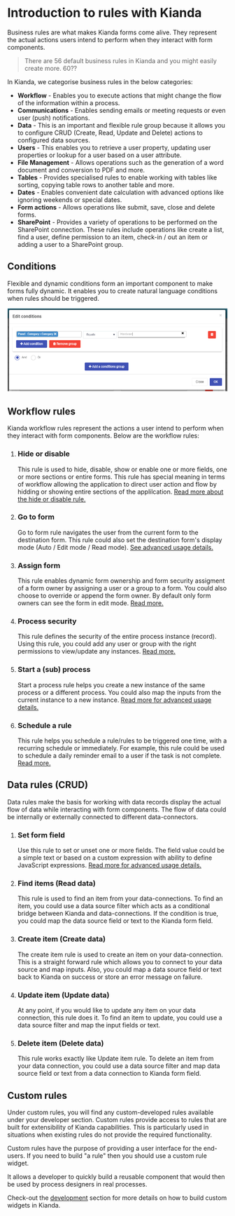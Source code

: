 # Introduction to rules with Kianda

Business rules are what makes Kianda forms come alive. They represent the actual actions users intend to perform when they interact with form components.

> There are 56 default business rules in Kianda and you might easily create more. 60??

In Kianda, we categorise business rules in the below categories:

- **Workflow** - Enables you to execute actions that might change the flow of the information within a process. 
- **Communications** - Enables sending emails or meeting requests or even user (push) notifications.
- **Data** - This is an important and flexible rule group because it allows you to configure CRUD (Create, Read, Update and Delete) actions to configured data sources.
- **Users** - This enables you to retrieve a user property, updating user properties or lookup for a user based on a user attribute.
- **File Management** - Allows operations such as the generation of a word document and conversion to PDF and more.
- **Tables** - Provides specialised rules to enable working with tables like sorting, copying table rows to another table and more.
- **Dates** - Enables convenient date calculation with advanced options like ignoring weekends or special dates.
- **Form actions** - Allows operations like submit, save, close and delete forms. 
- **SharePoint** - Provides a variety of operations to be performed on the SharePoint connection. These rules include operations like create a list, find a user, define permission to an item, check-in / out an item or adding a user to a SharePoint group.



## Conditions

Flexible and dynamic conditions form an important component to make forms fully dynamic. It enables you  to create natural language conditions when rules should be triggered.

![Conditiion Editor](../images/condition-editor.png)

## Workflow rules

Kianda workflow rules represent the actions a user intend to perform when they interact with form components. Below are the workflow rules:

1. ### Hide or disable 

   This rule is used to hide, disable, show or enable one or more fields, one or more sections or entire forms. This rule has special meaning in terms of workflow allowing the application to direct user action and flow by hidding or showing entire sections of the applilcation. [Read more about the hide or disable rule.](rules/1_workflow/hide_or_disable.md)

2. ### Go to form 

   Go to form rule navigates the user from the current form to the destination form. This rule could also set the destination form's display mode (Auto / Edit mode / Read mode). [See advanced usage details.](rules/1_workflow/go_to_form.md)

3. ### Assign form 

   This rule enables dynamic form ownership and form security assigment of a form owner by assigning a user or a group to a form. You could also choose to override or append the form owner. By default only form owners can see the form in edit mode. [Read more.](rules/1_workflow/assign_form.md)

4. ### Process security 

   This rule defines the security of the entire process instance (record). Using this rule, you could add any user or group with the right permissions to view/update any instances. [Read more.](rules/1_workflow/process_security.md)

5. ### Start a (sub) process

   Start a process rule helps you create a new instance of the same process or a different process. You could also map the inputs from the current instance to a new instance. [Read more for advanced usage details.](rules/workflow/start_process.md)

6. ### Schedule a rule 

   This rule helps you schedule a rule/rules to be triggered one time, with a recurring schedule or immediately. For example, this rule could be used to schedule a daily reminder email to a user if the task is not complete. [Read more.](rules/workflow/schedule_rule.md)

## Data rules (CRUD)

Data rules make the basis for working with data records display the actual flow of data while interacting with form components. The flow of data could be internally or externally connected to different data-connectors.

1. ### Set form field 

   Use this rule to set or unset one or more fields. The field value could be a simple text or based on a custom expression with ability to define JavaScript expressions. [Read more for advanced usage details.](rules/data/set_form_field.md)

2. ### Find items (Read data)

   This rule is used to find an item from your data-connections. To find an item, you could use a data source filter which acts as a conditional bridge between Kianda and data-connections. If the condition is true, you could map the data source field or text to the Kianda form field.

3. ### Create item (Create data)

   The create item rule is used to create an item on your data-connection. This is a straight forward rule which allows you to connect to your data source and map inputs. Also, you could map a data source field or text back to Kianda on success or store an error message on failure.

4. ### Update item (Update data)

   At any point, if you would like to update any item on your data connection, this rule does it. To find an item to update, you could use a data source filter and map the input fields or text.

5. ### Delete item (Delete data)

   This rule works exactly like Update item rule. To delete an item from your data connection, you could use a data source filter and map data source field or text from a data connection to Kianda form field.

## Custom rules

Under custom rules, you will find any custom-developed rules available under your developer section. Custom rules provide access to rules that are built for extensibility of Kianda capabilities. This is particularly used in situations when existing rules do not provide the required functionality.

Custom rules have the purpose of providing a user interface for the end-users. If you need to build "a rule" then you should use a custom rule widget.

It allows a developer to quickly build a reusable component that would then be used by process designers in real processes.

Check-out the [development](development.md) section for more details on how to build custom widgets in Kianda.

